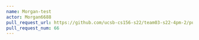 ```yaml
---
name: Morgan-test
actor: Morgan6688
pull_request_url: https://github.com/ucsb-cs156-s22/team03-s22-4pm-2/pull/66
pull_request_num: 66
---
```

